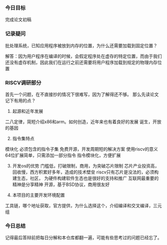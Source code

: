 ### 今日目标

完成论文初稿

### 记录疑问

批处理系统，已知应用程序被放到内存的位置，为什么还需要加载到固定位置？

解答：因为用户程序在编译的时候，会假定程序处在虚存的特定位置，而由于我们还没有虚存机制，因此我们在运行之前还需要将用户程序加载到规定的物理内存位置

### RISCV调研部分

首先一个问题，在不直接抄的情况下很难写，因为了解得还不够。
那么先读论文记下有用的点？

1. 起源和近年发展

二八定律，简短介绍x86和arm。如何创造，近年来也有着良好的发展
诞生，开放的基因


2. 指令集特点

模块化 必须包含的指令子集
免费开源，开发周期短的解决方案
使用riscv的意义
64位扩展简单，只需添加一部分指令
指令模块化，方便扩展

3. 开发os的优势
门槛低，打破限制，商用，为突破芯片限制
芯片产业投资高，回收慢，西方积累好多年，造成的技术壁垒
riscv只有芯片是没法的，必须构建生态，社区，
为硬件构建软件生态也是很好的支持和推广
互联网最重要的精神是分享精神
开源，基于BSD协议，商用很友好

4. 本项目的主要开发环境配置

工具链，哪个地址获取，官方提供，为什么选择这个，介绍编译和交叉编译，三元组

### 今日总结

记得最后答辩前把每日分解和本仓库都翻一遍，可能有些思考过的问题已经忘了。



